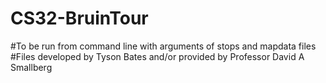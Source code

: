 # CS32-BruinTour
#To be run from command line with arguments of stops and mapdata files
#Files developed by Tyson Bates and/or provided by Professor David A Smallberg
